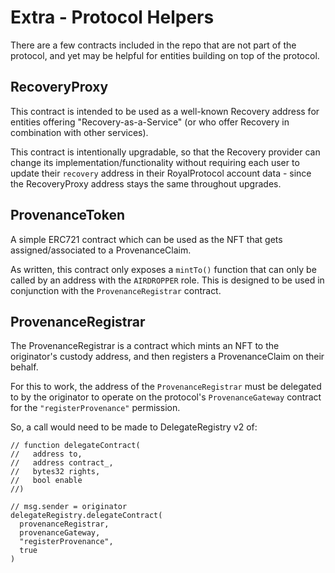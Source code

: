 # Extra - Protocol Helpers

There are a few contracts included in the repo that are not part of the protocol, and yet may be helpful for entities building on top of the protocol.

## RecoveryProxy

This contract is intended to be used as a well-known Recovery address for entities offering "Recovery-as-a-Service" (or who offer Recovery in combination with other services).

This contract is intentionally upgradable, so that the Recovery provider can change its implementation/functionality without requiring each user to update their `recovery` address in their RoyalProtocol account data - since the RecoveryProxy address stays the same throughout upgrades.

## ProvenanceToken

A simple ERC721 contract which can be used as the NFT that gets assigned/associated to a ProvenanceClaim.

As written, this contract only exposes a `mintTo()` function that can only be called by an address with the `AIRDROPPER` role. This is designed to be used in conjunction with the `ProvenanceRegistrar` contract.

## ProvenanceRegistrar

The ProvenanceRegistrar is a contract which mints an NFT to the originator's custody address, and then registers a ProvenanceClaim on their behalf.

For this to work, the address of the `ProvenanceRegistrar` must be delegated to by the originator to operate on the protocol's `ProvenanceGateway` contract for the `"registerProvenance"` permission.

So, a call would need to be made to DelegateRegistry v2 of:

```solidity
// function delegateContract(
//   address to,
//   address contract_,
//   bytes32 rights,
//   bool enable
//)

// msg.sender = originator
delegateRegistry.delegateContract(
  provenanceRegistrar,
  provenanceGateway,
  "registerProvenance",
  true
)
```
